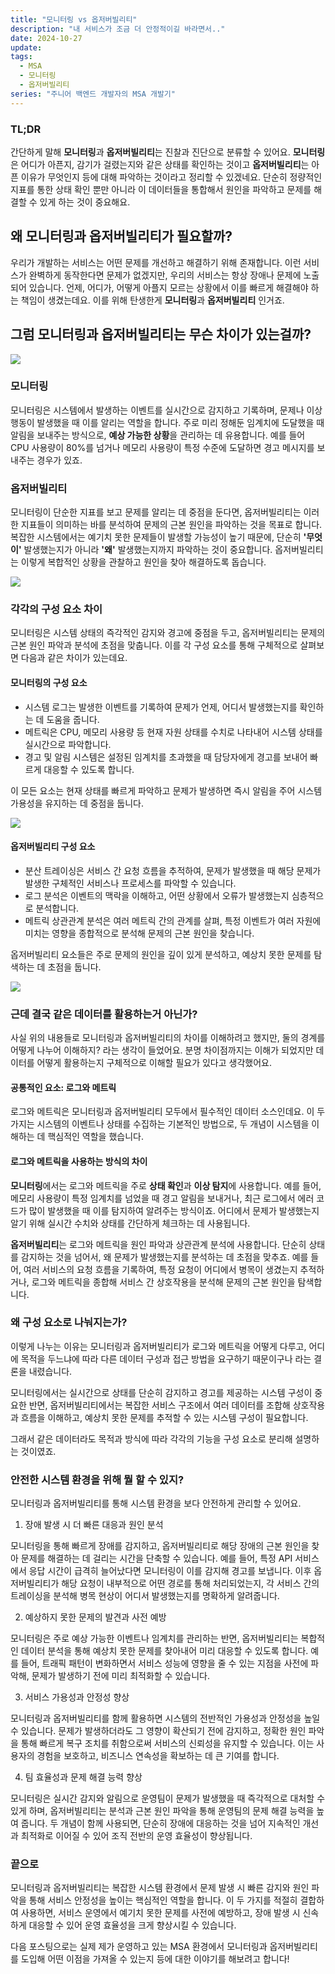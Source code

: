 ```yaml
---
title: "모니터링 vs 옵저버빌리티"
description: "내 서비스가 조금 더 안정적이길 바라면서.."
date: 2024-10-27
update: 
tags:
  - MSA
  - 모니터링
  - 옵저버빌리티
series: "주니어 백엔드 개발자의 MSA 개발기"
---
```


### TL;DR
간단하게 말해 **모니터링**과 **옵저버빌리티**는 진찰과 진단으로 분류할 수 있어요. **모니터링**은 어디가 아픈지, 감기가 걸렸는지와 같은 상태를 확인하는 것이고 **옵저버빌리티**는 아픈 이유가 무엇인지 등에 대해 파악하는 것이라고 정리할 수 있겠네요. 단순히 정량적인 지표를 통한 상태 확인 뿐만 아니라 이 데이터들을 통합해서 원인을 파악하고 문제를 해결할 수 있게 하는 것이 중요해요.

## 왜 모니터링과 옵저버빌리티가 필요할까?
우리가 개발하는 서비스는 어떤 문제를 개선하고 해결하기 위해 존재합니다. 이런 서비스가 완벽하게 동작한다면 문제가 없겠지만, 우리의 서비스는 항상 장애나 문제에 노출되어 있습니다. 언제, 어디가, 어떻게 아플지 모르는 상황에서 이를 빠르게 해결해야 하는 책임이 생겼는데요. 이를 위해 탄생한게 **모니터링**과 **옵저버빌리티** 인거죠.

## 그럼 모니터링과 옵저버빌리티는 무슨 차이가 있는걸까?

![](https://i.imgur.com/m8ZbGEy.png)
### 모니터링
모니터링은 시스템에서 발생하는 이벤트를 실시간으로 감지하고 기록하며, 문제나 이상 행동이 발생했을 때 이를 알리는 역할을 합니다. 주로 미리 정해둔 임계치에 도달했을 때 알림을 보내주는 방식으로, **예상 가능한 상황**을 관리하는 데 유용합니다. 예를 들어 CPU 사용량이 80%를 넘거나 메모리 사용량이 특정 수준에 도달하면 경고 메시지를 보내주는 경우가 있죠.

### 옵저버빌리티
모니터링이 단순한 지표를 보고 문제를 알리는 데 중점을 둔다면, 옵저버빌리티는 이러한 지표들이 의미하는 바를 분석하여 문제의 근본 원인을 파악하는 것을 목표로 합니다. 복잡한 시스템에서는 예기치 못한 문제들이 발생할 가능성이 높기 때문에, 단순히 **'무엇이'** 발생했는지가 아니라 **'왜'** 발생했는지까지 파악하는 것이 중요합니다. 옵저버빌리티는 이렇게 복합적인 상황을 관찰하고 원인을 찾아 해결하도록 돕습니다.

![](https://i.imgur.com/BbxyMBJ.png)

### 각각의 구성 요소 차이
모니터링은 시스템 상태의 즉각적인 감지와 경고에 중점을 두고, 옵저버빌리티는 문제의 근본 원인 파악과 분석에 초점을 맞춥니다. 이를 각 구성 요소를 통해 구체적으로 살펴보면 다음과 같은 차이가 있는데요.

#### 모니터링의 구성 요소

- 시스템 로그는 발생한 이벤트를 기록하여 문제가 언제, 어디서 발생했는지를 확인하는 데 도움을 줍니다.
- 메트릭은 CPU, 메모리 사용량 등 현재 자원 상태를 수치로 나타내어 시스템 상태를 실시간으로 파악합니다.
- 경고 및 알림 시스템은 설정된 임계치를 초과했을 때 담당자에게 경고를 보내어 빠르게 대응할 수 있도록 합니다.

이 모든 요소는 현재 상태를 빠르게 파악하고 문제가 발생하면 즉시 알림을 주어 시스템 가용성을 유지하는 데 중점을 둡니다.

![](https://i.imgur.com/fTCy7vA.png)

#### 옵저버빌리티 구성 요소

- 분산 트레이싱은 서비스 간 요청 흐름을 추적하여, 문제가 발생했을 때 해당 문제가 발생한 구체적인 서비스나 프로세스를 파악할 수 있습니다.
- 로그 분석은 이벤트의 맥락을 이해하고, 어떤 상황에서 오류가 발생했는지 심층적으로 분석합니다.
- 메트릭 상관관계 분석은 여러 메트릭 간의 관계를 살펴, 특정 이벤트가 여러 자원에 미치는 영향을 종합적으로 분석해 문제의 근본 원인을 찾습니다.

옵저버빌리티 요소들은 주로 문제의 원인을 깊이 있게 분석하고, 예상치 못한 문제를 탐색하는 데 초점을 둡니다.

![](https://i.imgur.com/YWWpY6O.png)


### 근데 결국 같은 데이터를 활용하는거 아닌가?
사실 위의 내용들로 모니터링과 옵저버빌리티의 차이를 이해하려고 했지만, 둘의 경계를 어떻게 나누어 이해하지? 라는 생각이 들었어요. 분명 차이점까지는 이해가 되었지만 데이터를 어떻게 활용하는지 구체적으로 이해할 필요가 있다고 생각했어요.

#### 공통적인 요소: 로그와 메트릭
로그와 메트릭은 모니터링과 옵저버빌리티 모두에서 필수적인 데이터 소스인데요. 이 두 가지는 시스템의 이벤트나 상태를 수집하는 기본적인 방법으로, 두 개념이 시스템을 이해하는 데 핵심적인 역할을 했습니다.

#### 로그와 메트릭을 사용하는 방식의 차이
**모니터링**에서는 로그와 메트릭을 주로 **상태 확인**과 **이상 탐지**에 사용합니다. 예를 들어, 메모리 사용량이 특정 임계치를 넘었을 때 경고 알림을 보내거나, 최근 로그에서 에러 코드가 많이 발생했을 때 이를 탐지하여 알려주는 방식이죠. 어디에서 문제가 발생했는지 알기 위해 실시간 수치와 상태를 간단하게 체크하는 데 사용됩니다.

**옵저버빌리티**는 로그와 메트릭을 원인 파악과 상관관계 분석에 사용합니다. 단순히 상태를 감지하는 것을 넘어서, 왜 문제가 발생했는지를 분석하는 데 초점을 맞추죠. 예를 들어, 여러 서비스의 요청 흐름을 기록하여, 특정 요청이 어디에서 병목이 생겼는지 추적하거나, 로그와 메트릭을 종합해 서비스 간 상호작용을 분석해 문제의 근본 원인을 탐색합니다.

### 왜 구성 요소로 나눠지는가?
이렇게 나누는 이유는 모니터링과 옵저버빌리티가 로그와 메트릭을 어떻게 다루고, 어디에 목적을 두느냐에 따라 다른 데이터 구성과 접근 방법을 요구하기 때문이구나 라는 결론을 내렸습니다.

모니터링에서는 실시간으로 상태를 단순히 감지하고 경고를 제공하는 시스템 구성이 중요한 반면,
옵저버빌리티에서는 복잡한 서비스 구조에서 여러 데이터를 조합해 상호작용과 흐름을 이해하고, 예상치 못한 문제를 추적할 수 있는 시스템 구성이 필요합니다.

그래서 같은 데이터라도 목적과 방식에 따라 각각의 기능을 구성 요소로 분리해 설명하는 것이였죠.

### 안전한 시스템 환경을 위해 뭘 할 수 있지?

모니터링과 옵저버빌리티를 통해 시스템 환경을 보다 안전하게 관리할 수 있어요.

1. 장애 발생 시 더 빠른 대응과 원인 분석

모니터링을 통해 빠르게 장애를 감지하고, 옵저버빌리티로 해당 장애의 근본 원인을 찾아 문제를 해결하는 데 걸리는 시간을 단축할 수 있습니다. 예를 들어, 특정 API 서비스에서 응답 시간이 급격히 늘어났다면 모니터링이 이를 감지해 경고를 보냅니다. 이후 옵저버빌리티가 해당 요청이 내부적으로 어떤 경로를 통해 처리되었는지, 각 서비스 간의 트레이싱을 분석해 병목 현상이 어디서 발생했는지를 명확하게 알려줍니다.

2. 예상하지 못한 문제의 발견과 사전 예방

모니터링은 주로 예상 가능한 이벤트나 임계치를 관리하는 반면, 옵저버빌리티는 복합적인 데이터 분석을 통해 예상치 못한 문제를 찾아내어 미리 대응할 수 있도록 합니다. 예를 들어, 트래픽 패턴이 변화하면서 서비스 성능에 영향을 줄 수 있는 지점을 사전에 파악해, 문제가 발생하기 전에 미리 최적화할 수 있습니다.

3. 서비스 가용성과 안정성 향상

모니터링과 옵저버빌리티를 함께 활용하면 시스템의 전반적인 가용성과 안정성을 높일 수 있습니다. 문제가 발생하더라도 그 영향이 확산되기 전에 감지하고, 정확한 원인 파악을 통해 빠르게 복구 조치를 취함으로써 서비스의 신뢰성을 유지할 수 있습니다. 이는 사용자의 경험을 보호하고, 비즈니스 연속성을 확보하는 데 큰 기여를 합니다.

4. 팀 효율성과 문제 해결 능력 향상

모니터링은 실시간 감지와 알림으로 운영팀이 문제가 발생했을 때 즉각적으로 대처할 수 있게 하며, 옵저버빌리티는 분석과 근본 원인 파악을 통해 운영팀의 문제 해결 능력을 높여 줍니다. 두 개념이 함께 사용되면, 단순히 장애에 대응하는 것을 넘어 지속적인 개선과 최적화로 이어질 수 있어 조직 전반의 운영 효율성이 향상됩니다.


### 끝으로
모니터링과 옵저버빌리티는 복잡한 시스템 환경에서 문제 발생 시 빠른 감지와 원인 파악을 통해 서비스 안정성을 높이는 핵심적인 역할을 합니다. 이 두 가지를 적절히 결합하여 사용하면, 서비스 운영에서 예기치 못한 문제를 사전에 예방하고, 장애 발생 시 신속하게 대응할 수 있어 운영 효율성을 크게 향상시킬 수 있습니다. 

다음 포스팅으로는 실제 제가 운영하고 있는 MSA 환경에서 모니터링과 옵저버빌리티를 도입해 어떤 이점을 가져올 수 있는지 등에 대한 이야기를 해보려고 합니다!
